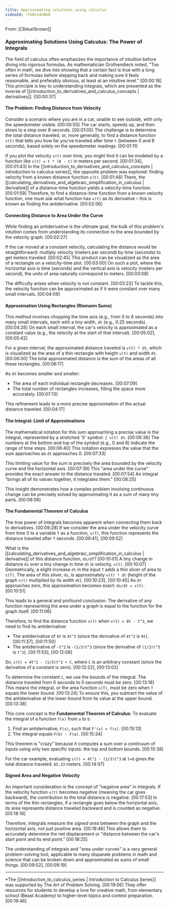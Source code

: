 ```yaml
---
title: Approximating solutions using calculus
videoId: rfG8ce4nNh0
---
```


From: [[3blue1brown]] <br/> 
### Approximating Solutions Using Calculus: The Power of Integrals

The field of calculus often emphasizes the importance of intuition before diving into rigorous formulas. As mathematician Grothendieck noted, "Too often in math, we dive into showing that a certain fact is true with a long series of formulas before stepping back and making sure it feels reasonable, and preferably obvious, at least at an intuitive level." <a class="yt-timestamp" data-t="00:00:18">[00:00:18]</a> This principle is key to understanding integrals, which are presented as the inverse of [[introduction_to_derivatives_and_calculus_concepts | derivatives]]. <a class="yt-timestamp" data-t="00:00:37">[00:00:37]</a>

#### The Problem: Finding Distance from Velocity

Consider a scenario where you are in a car, unable to see outside, with only the speedometer visible. <a class="yt-timestamp" data-t="00:00:55">[00:00:55]</a> The car starts, speeds up, and then slows to a stop over 8 seconds. <a class="yt-timestamp" data-t="00:01:05">[00:01:05]</a> The challenge is to determine the total distance traveled, or, more generally, to find a distance function `s(t)` that tells you how far you've traveled after time `t` (between 0 and 8 seconds), based solely on the speedometer readings. <a class="yt-timestamp" data-t="00:01:11">[00:01:11]</a>

If you plot the velocity `v(t)` over time, you might find it can be modeled by a function like `v(t) = t * (8 - t)` in meters per second. <a class="yt-timestamp" data-t="00:01:34">[00:01:34]</a>, <a class="yt-timestamp" data-t="00:01:43">[00:01:43]</a> In the [[introduction_to_derivatives_and_calculus_concepts | introduction to calculus series]], the opposite problem was explored: finding velocity from a known distance function `s(t)`. <a class="yt-timestamp" data-t="00:01:48">[00:01:48]</a> There, the [[calculating_derivatives_and_algebraic_simplification_in_calculus | derivative]] of a distance-time function yields a velocity-time function. <a class="yt-timestamp" data-t="00:01:59">[00:01:59]</a> Therefore, to find a distance-time function from a known velocity function, one must ask what function has `v(t)` as its derivative – this is known as finding the antiderivative. <a class="yt-timestamp" data-t="00:02:06">[00:02:06]</a>

#### Connecting Distance to Area Under the Curve

While finding an antiderivative is the ultimate goal, the bulk of this problem's intuition comes from understanding its connection to the area bounded by the velocity graph. <a class="yt-timestamp" data-t="00:02:27">[00:02:27]</a>

If the car moved at a constant velocity, calculating the distance would be straightforward: multiply velocity (meters per second) by time (seconds) to get meters traveled. <a class="yt-timestamp" data-t="00:02:45">[00:02:45]</a> This product can be visualized as the area of a rectangle on a velocity-time plot. <a class="yt-timestamp" data-t="00:03:00">[00:03:00]</a> On such a plot, where the horizontal axis is time (seconds) and the vertical axis is velocity (meters per second), the units of area naturally correspond to meters. <a class="yt-timestamp" data-t="00:03:08">[00:03:08]</a>

The difficulty arises when velocity is not constant. <a class="yt-timestamp" data-t="00:03:22">[00:03:22]</a> To tackle this, the velocity function can be approximated as if it were constant over many small intervals. <a class="yt-timestamp" data-t="00:04:09">[00:04:09]</a>

#### Approximation Using Rectangles (Riemann Sums)

This method involves chopping the time axis (e.g., from 0 to 8 seconds) into many small intervals, each with a tiny width, `dt` (e.g., 0.25 seconds). <a class="yt-timestamp" data-t="00:04:28">[00:04:28]</a> On each small interval, the car's velocity is approximated as a constant value (e.g., the velocity at the start of that interval). <a class="yt-timestamp" data-t="00:05:02">[00:05:02]</a>, <a class="yt-timestamp" data-t="00:05:42">[00:05:42]</a>

For a given interval, the approximated distance traveled is `v(t) * dt`, which is visualized as the area of a thin rectangle with height `v(t)` and width `dt`. <a class="yt-timestamp" data-t="00:06:00">[00:06:00]</a> The total approximated distance is the sum of the areas of all these rectangles. <a class="yt-timestamp" data-t="00:06:17">[00:06:17]</a>

As `dt` becomes smaller and smaller:
*   The area of each individual rectangle decreases. <a class="yt-timestamp" data-t="00:07:09">[00:07:09]</a>
*   The total number of rectangles increases, filling the space more accurately. <a class="yt-timestamp" data-t="00:07:13">[00:07:13]</a>

This refinement leads to a more precise approximation of the actual distance traveled. <a class="yt-timestamp" data-t="00:04:17">[00:04:17]</a>

#### The Integral: Limit of Approximations

The mathematical notation for this sum approaching a precise value is the integral, represented by a stretched 'S' symbol: `∫ v(t) dt`. <a class="yt-timestamp" data-t="00:06:36">[00:06:36]</a> The numbers at the bottom and top of the symbol (e.g., 0 and 8) indicate the range of time steps. <a class="yt-timestamp" data-t="00:06:40">[00:06:40]</a> This notation expresses the value that the sum approaches as `dt` approaches 0. <a class="yt-timestamp" data-t="00:07:33">[00:07:33]</a>

This limiting value for the sum is precisely the area bounded by the velocity curve and the horizontal axis. <a class="yt-timestamp" data-t="00:07:39">[00:07:39]</a> This "area under the curve" provides the exact answer to the distance traveled. <a class="yt-timestamp" data-t="00:07:54">[00:07:54]</a> An integral "brings all of its values together, it integrates them." <a class="yt-timestamp" data-t="00:08:25">[00:08:25]</a>

This insight demonstrates how a complex problem involving continuous change can be precisely solved by approximating it as a sum of many tiny parts. <a class="yt-timestamp" data-t="00:08:06">[00:08:06]</a>

#### The Fundamental Theorem of Calculus

The true power of integrals becomes apparent when connecting them back to derivatives. <a class="yt-timestamp" data-t="00:09:28">[00:09:28]</a> If we consider the area under the velocity curve from time 0 to a variable `T` as a function, `s(T)`, this function represents the distance traveled after `T` seconds. <a class="yt-timestamp" data-t="00:09:41">[00:09:41]</a>, <a class="yt-timestamp" data-t="00:09:52">[00:09:52]</a>

What is the [[calculating_derivatives_and_algebraic_simplification_in_calculus | derivative]] of this distance function, `ds/dT`? <a class="yt-timestamp" data-t="00:10:01">[00:10:01]</a> A tiny change in distance `ds` over a tiny change in time `dt` is velocity, `v(t)`. <a class="yt-timestamp" data-t="00:10:07">[00:10:07]</a> Geometrically, a slight increase `dt` in the input `T` adds a thin sliver of area to `s(T)`. The area of this sliver, `ds`, is approximately `v(t) * dt` (height of the graph `v(t)` multiplied by its width `dt`). <a class="yt-timestamp" data-t="00:10:23">[00:10:23]</a>, <a class="yt-timestamp" data-t="00:10:45">[00:10:45]</a> As `dt` approaches zero, this approximation becomes exact: `ds/dt = v(t)`. <a class="yt-timestamp" data-t="00:10:51">[00:10:51]</a>

This leads to a general and profound conclusion: The derivative of any function representing the area under a graph is equal to the function for the graph itself. <a class="yt-timestamp" data-t="00:11:06">[00:11:06]</a>

Therefore, to find the distance function `s(t)` when `v(t) = 8t - t^2`, we need to find its antiderivative:
*   The antiderivative of `8t` is `4t^2` (since the derivative of `4t^2` is `8t`). <a class="yt-timestamp" data-t="00:11:37">[00:11:37]</a>, <a class="yt-timestamp" data-t="00:11:50">[00:11:50]</a>
*   The antiderivative of `-t^2` is `-(1/3)t^3` (since the derivative of `(1/3)t^3` is `t^2`). <a class="yt-timestamp" data-t="00:11:53">[00:11:53]</a>, <a class="yt-timestamp" data-t="00:12:08">[00:12:08]</a>

So, `s(t) = 4t^2 - (1/3)t^3 + C`, where `C` is an arbitrary constant (since the derivative of a constant is zero). <a class="yt-timestamp" data-t="00:12:22">[00:12:22]</a>, <a class="yt-timestamp" data-t="00:13:02">[00:13:02]</a>

To determine the constant `C`, we use the bounds of the integral. The distance traveled from 0 seconds to 0 seconds must be zero. <a class="yt-timestamp" data-t="00:13:18">[00:13:18]</a> This means the integral, or the area function `s(T)`, must be zero when `T` equals the lower bound. <a class="yt-timestamp" data-t="00:13:24">[00:13:24]</a> To ensure this, you subtract the value of the antiderivative at the lower bound from its value at the upper bound. <a class="yt-timestamp" data-t="00:13:38">[00:13:38]</a>

This core concept is the **Fundamental Theorem of Calculus**: To evaluate the integral of a function `f(x)` from `a` to `b`:
1.  Find an antiderivative, `F(x)`, such that `F'(x) = f(x)`. <a class="yt-timestamp" data-t="00:15:13">[00:15:13]</a>
2.  The integral equals `F(b) - F(a)`. <a class="yt-timestamp" data-t="00:15:24">[00:15:24]</a>

This theorem is "crazy" because it computes a sum over a continuum of inputs using only two specific inputs: the top and bottom bounds. <a class="yt-timestamp" data-t="00:15:38">[00:15:38]</a>

For the car example, evaluating `s(t) = 4t^2 - (1/3)t^3` at `t=8` gives the total distance traveled: `85.33` meters. <a class="yt-timestamp" data-t="00:14:07">[00:14:07]</a>

#### Signed Area and Negative Velocity

An important consideration is the concept of "negative area" in integrals. If the velocity function `v(t)` becomes negative (meaning the car goes backward), the contribution to the total distance is negative. <a class="yt-timestamp" data-t="00:17:53">[00:17:53]</a> In terms of the thin rectangles, if a rectangle goes below the horizontal axis, its area represents distance traveled backward and is counted as negative. <a class="yt-timestamp" data-t="00:18:16">[00:18:16]</a>

Therefore, integrals measure the *signed area* between the graph and the horizontal axis, not just positive area. <a class="yt-timestamp" data-t="00:18:46">[00:18:46]</a> This allows them to accurately determine the net displacement or "distance between the car's start point and its end point." <a class="yt-timestamp" data-t="00:18:25">[00:18:25]</a>

The understanding of integrals and "area under curves" is a very general problem-solving tool, applicable to many disparate problems in math and science that can be broken down and approximated as sums of small things. <a class="yt-timestamp" data-t="00:09:02">[00:09:02]</a>, <a class="yt-timestamp" data-t="00:09:19">[00:09:19]</a>

***

*The [[introduction_to_calculus_series | Introduction to Calculus Series]] was supported by The Art of Problem Solving. <a class="yt-timestamp" data-t="00:19:06">[00:19:06]</a> They offer resources for students to develop a love for creative math, from elementary school (Beast Academy) to higher-level topics and contest preparation. <a class="yt-timestamp" data-t="00:19:46">[00:19:46]</a>